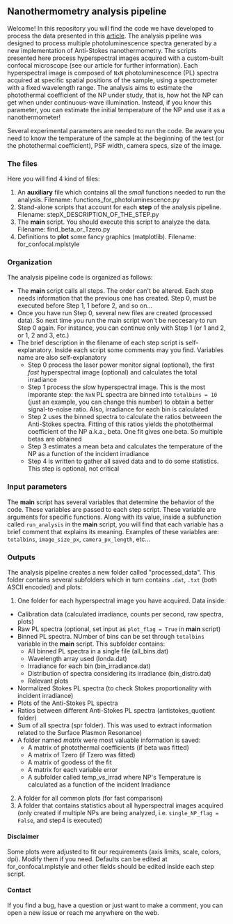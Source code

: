 ## **Nanothermometry analysis pipeline**
Welcome! In this repository you will find the code we have developed to process the data presented in this [article](http://google.com). The analysis pipeline was designed to process multiple photoluminescence spectra generated by a new implementation of Anti-Stokes nanothermometry. The scripts presented here process hyperspectral images acquired with a custom-built confocal microscope (see our article for further information). Each hyperspectral image is composed of `NxN` photoluminescence (PL) spectra acquired at specific spatial positions of the sample, using a spectrometer with a fixed wavelength range. The analysis aims to estimate the photothermal coefficient of the NP under study, that is, how hot the NP can get when under continuous-wave illumination. Instead, if you know this parameter, you can estimate the initial temperature of the NP and use it as a nanothermometer!

Several experimental parameters are needed to run the code. Be aware you need to know the temperature of the sample at the beginning of the test (or the photothermal coefficient), PSF width, camera specs, size of the image. 

### The files
Here you will find 4 kind of files:
1. An **auxiliary** file which contains all the *small* functions needed to run the analysis. Filename: functions_for_photoluminescence.py
2. Stand-alone scripts that account for each **step** of the analysis pipeline. Filename: stepX_DESCRIPTION_OF_THE_STEP.py
3. The **main** script. You should execute this script to analyze the data. Filename: find_beta_or_Tzero.py
4. Definitions to **plot** some fancy graphics (matplotlib). Filename: for_confocal.mplstyle

### Organization
The analysis pipeline code is organized as follows:
* The **main** script calls all steps. The order can't be altered. Each step needs information that the previous one has created. Step 0, must be executed before Step 1, 1 before 2, and so on...
* Once you have run Step 0, several new files are created (processed data). So next time you run the main script won't be neccesary to run Step 0 again. For instance, you can continue only with Step 1 (or 1 and 2, or 1, 2 and 3, etc.)
* The brief description in the filename of each step script is self-explanatory. Inside each script some comments may you find. Variables name are also self-explanatory
  + Step 0 process the laser power monitor signal (optional), the first *fast* hyperspectral image (optional) and calculates the total irradiance
  + Step 1 process the *slow* hyperspectral image. This is the most imporante step: the `NxN` PL spectra are binned into `totalbins = 10` (just an example, you can change this number) to obtain a better signal-to-noise ratio. Also, irradiance for each bin is calculated
  + Step 2 uses the binned spectra to calculate the ratios betweeen the Anti-Stokes spectra. Fitting of this ratios yields the photothermal coefficient of the NP a.k.a., beta. One fit gives one beta. So multiple betas are obtained
  + Step 3 estimates a mean beta and calculates the temperature of the NP as a function of the incident irradiance
  + Step 4 is written to gather all saved data and to do some statistics. This step is optional, not critical

### Input parameters
The **main** script has several variables that determine the behavior of the code. These variables are passed to each step script. These variable are arguments for specific functions. Along with its value, inside a subfunction called `run_analysis` in the **main** script, you will find that each variable has a brief comment that explains its meaning. Examples of these variables are: `totalbins`, `image_size_px`, `camera_px_length`, etc...

### Outputs
The analysis pipeline creates a new folder called "processed_data". This folder contains several subfolders which in turn contains `.dat`, `.txt` (both ASCII encoded) and plots:
1. One folder for each hyperspectral image you have acquired. Data inside:
  * Calibration data (calculated irradiance, counts per second, raw spectra, plots)
  * Raw PL spectra (optional, set input as `plot_flag = True` in **main** script)
  * Binned PL spectra. NUmber of bins can be set through `totalbins` variable in the **main** script. This subfolder contains:
    - All binned PL spectra in a single file (all_bins.dat)
    - Wavelength array used (londa.dat)
    - Irradiance for each bin (bin_irradiance.dat)
    - Distribution of spectra considering its irradiance (bin_distro.dat)
    - Relevant plots
  * Normalized Stokes PL spectra (to check Stokes proportionality with incident irradiance)
  * Plots of the Anti-Stokes PL spectra
  * Ratios between different Anti-Stokes PL spectra (antistokes_quotient folder)
  * Sum of all spectra (spr folder). This was used to extract information related to the Surface Plasmon Resonance)
  * A folder named *matrix* were most valuable information is saved:
    - A matrix of photothermal coefficients (if beta was fitted)
    - A matrix of Tzero (if Tzero was fitted)
    - A matrix of goodess of the fit
    - A matrix for each variable error
    - A subfolder called temp_vs_irrad where NP's Temperature is calculated as a function of the incident Irradiance
2. A folder for all common plots (for fast comparison)
3. A folder that contains statistics about all hyperspectral images acquired (only created if multiple NPs are being analyzed, i.e. `single_NP_flag = False`, and step4 is executed)

#### Disclaimer
Some plots were adjusted to fit our requirements (axis limits, scale, colors, dpi). Modify them if you need. Defaults can be edited at for_confocal.mplstyle and other fields should be edited inside each step script.

#### Contact
If you find a bug, have a question or just want to make a comment, you can open a new issue or reach me anywhere on the web.
